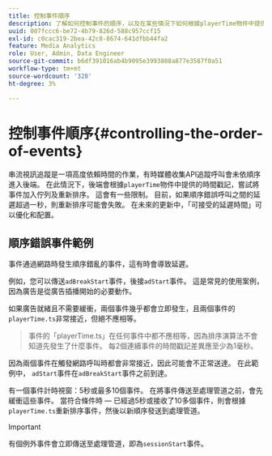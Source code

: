 ```yaml
---
title: 控制事件順序
description: 了解如何控制事件的順序，以及在某些情況下如何根據playerTime物件中提供的時間戳記重新排序事件。
uuid: 007fccc6-be72-4b79-826d-588c957ccf15
exl-id: c0cac319-2bea-42c8-8674-641dfbb44fa2
feature: Media Analytics
role: User, Admin, Data Engineer
source-git-commit: b6df391016ab4b9095e3993808a877e3587f0a51
workflow-type: tm+mt
source-wordcount: '328'
ht-degree: 3%

---
```


# 控制事件順序{#controlling-the-order-of-events}

串流視訊追蹤是一項高度依賴時間的作業，有時媒體收集API追蹤呼叫會未依順序進入後端。 在此情況下，後端會根據`playerTime`物件中提供的時間戳記，嘗試將事件加入佇列及重新排序。  這會有一些限制。 目前，如果順序錯誤呼叫之間的延遲超過一秒，則重新排序可能會失敗。 在未來的更新中，「可接受的延遲時間」可以優化和配置。

## 順序錯誤事件範例

事件通過網路時發生順序錯亂的事件，這有時會導致延遲。

例如，您可以傳送`adBreakStart`事件，後接`adStart`事件。 這是常見的使用案例，因為廣告是從廣告插播開始的必要動作。

如果廣告就緒且不需要緩衝，兩個事件幾乎都會立即發生，且兩個事件的`playerTime.ts`非常接近，但絕不應相等。

> 事件的「playerTime.ts」在任何事件中都不應相等，因為排序演算法不會知道先發生了什麼事件。 每2個連續事件的時間戳記差異應至少為1毫秒。

因為兩個事件在觸發網路呼叫時都會非常接近，因此可能會不正常送達。 在此範例中， `adStart`事件在`adBreakStart`事件之前到達。


有一個事件計時視窗：5秒或最多10個事件。 在將事件傳送至處理管道之前，會先緩衝這些事件。 當符合條件時 — 已經過5秒或接收了10多個事件，則會根據`playerTime.ts`重新排序事件，然後以新順序發送到處理管道。

>[!IMPORTANT]
>
>有個例外事件會立即傳送至處理管道，即為`sessionStart`事件。
